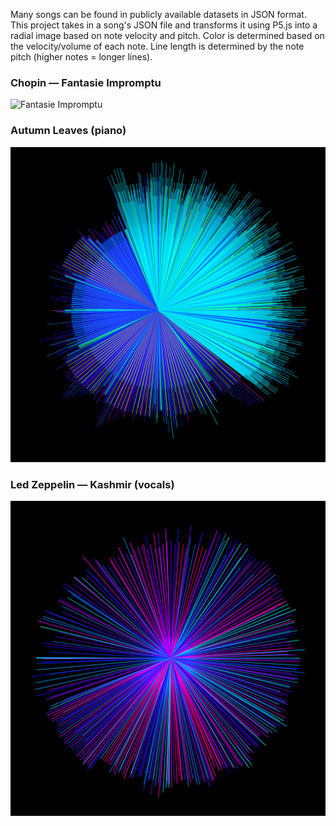 Many songs can be found in publicly available datasets in JSON format. This project takes in a song's JSON file and transforms it using P5.js into a radial image based on note velocity and pitch. Color is determined based on the velocity/volume of each note. Line length is determined by the note pitch (higher notes = longer lines).

### Chopin — Fantasie Impromptu

![Fantasie Impromptu](https://raw.githubusercontent.com/caseycallow/p5/master/src/drawings/Chopin.png)

### Autumn Leaves (piano)

![Autumn Leaves](https://raw.githubusercontent.com/caseycallow/p5/master/src/drawings/AutumnLeaves.png)

### Led Zeppelin — Kashmir (vocals)

![Zeppelin](https://raw.githubusercontent.com/caseycallow/p5/master/src/drawings/Zeppelin.png)
